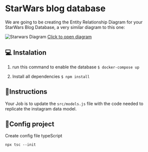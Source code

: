 # StarWars blog database


We are going to be creating the Entity Relationship Diagram for your StarWars Blog Database, a very similar diagram to this one:

![Starwars Diagram](https://github.com/breatheco-de/exercise-starwars-data-modeling/blob/master/assets/example.png?raw=true)
[Click to open diagram](https://app.quickdatabasediagrams.com/#/d/LxNXQZ)


## 💻 Instalation

1. run this command to enable the database `$ docker-compose up`

2. Install all dependencies `$ npm install`




## 📝Instructions

Your Job is to update the `src/models.js` file with the code needed to replicate the instagram data model.





## 📝Config project

Create config file typeScript
```
npx tsc --init
```

